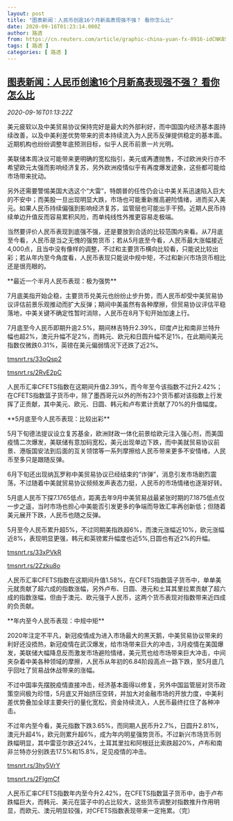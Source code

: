 ```yaml
---
layout: post
title: "图表新闻：人民币创逾16个月新高表现强不强？ 看你怎么比"
date: 2020-09-16T01:23:14.000Z
author: 路透
from: https://cn.reuters.com/article/graphic-china-yuan-fx-0916-idCNKBS26703B
tags: [ 路透 ]
categories: [ 路透 ]
---
```

<!--1600219394000-->
[图表新闻：人民币创逾16个月新高表现强不强？ 看你怎么比](https://cn.reuters.com/article/graphic-china-yuan-fx-0916-idCNKBS26703B)
------

<div>
<div><i>2020-09-16T01:13:22Z</i></div><p>美元疲软以及中美贸易协议保持完好是最大的外部利好，而中国国内经济基本面持续改善，以及中美利差优势带来的资本持续流入为人民币反弹提供稳定的基本面。近期机构也纷纷调整年底预测目标，似乎人民币前景一片光明。</p><p>美联储本周决议可能带来更明确的宽松指引，美元或再遭抛售，不过欧洲央行亦不希望欧元太强而影响经济复苏，另外欧洲疫情似乎有再度爆发迹象，这些都可能给市场带来扰动。</p><p>另外还需要警惕美国大选这个“大雷”，特朗普的任性仍会让中美关系迅速陷入巨大的不安中；而美股一旦出现明显大跌，市场也可能重新推高避险情绪，进而买入美元。如果人民币持续偏强到影响经济复苏，监管层也可能出手干预。近期人民币持续单边升值反而容易累积风险，而单纯线性外推更容易走极端。</p><p>当然要评价人民币表现到底强不强，还是要放到合适的比较范围内来看。从7月底至今看，人民币是当之无愧的强势货币；若从5月底至今看，人民币最大涨幅接近4,000点，且当中没有像样的调整，不过和主要货币横向比较看，只能说比较出彩；若从年内至今角度看，人民币表现只能说中规中矩，不过和新兴市场货币相比还是很亮眼的。</p><p>**最近一个半月人民币表现：极为强势**</p><p>7月底美指开始企稳，主要货币兑美元也纷纷止步升势，而人民币却受中美贸易协议评估前景乐观推动而扩大反弹；期间中美虽然有各种摩擦，但贸易协议评估平稳落地，中美关键不确定性暂时消除，人民币在8月下旬开始加速上行。</p><p>7月底至今人民币即期升逾2.5%，期间林吉特升2.39%，印度卢比和南非兰特升幅也超2%，澳元升幅不足2%，而韩元、欧元和日圆升幅不足1%，在此期间美元指数仅微跌0.31%，英镑在美元偏弱情况下还跌了近2%。</p><p><a href="https://tmsnrt.rs/33oQsp2">tmsnrt.rs/33oQsp2</a></p><p><a href="https://tmsnrt.rs/2RvE2pC">tmsnrt.rs/2RvE2pC</a></p><p>人民币汇率CFETS指数在这期间升值2.39%，而今年至今该指数不过升2.42%；在CFETS指数篮子货币中，除了墨西哥元以外的所有23个货币都对该指数上行发挥了正贡献，其中美元、欧元、日圆、韩元和卢布累计贡献了70%的升值幅度。</p><p>**5月底至今人民币表现：比较出彩**</p><p>5月下旬德法提议设立复苏基金，欧洲财政一体化前景给欧元注入强心剂，而美国疫情二次爆发，美联储有意加码宽松，美元出现单边下跌，而中美就贸易协议前景、港版国安法到后面的互关领馆等一系列摩擦给人民币带来更多不安情绪，人民币至多只是跟随反弹。</p><p>6月下旬还出现纳瓦罗称中美贸易协议已经结束的“诈弹”，消息引发市场剧烈震荡，不过随着中美就贸易协议频频发声表态力挺，人民币的市场情绪也逐渐好转。</p><p>5月底人民币下探7.1765低点，距离去年9月中美贸易战最紧张时期的7.1875低点仅一步之遥，当时市场也担心中美能否引发更多的争端而导致汇率再创新低；但随着美元展开下跌，人民币也随之反弹。</p><p>5月至今人民币累升超5%，不过同期美指跌超6%，而澳元涨幅近10%，欧元涨幅近8%，表现明显更强，韩元和英镑累升幅度也近5%,日圆也有近2%的升幅。</p><p><a href="https://tmsnrt.rs/33xPVkR">tmsnrt.rs/33xPVkR</a></p><p><a href="https://tmsnrt.rs/2Zzku8o">tmsnrt.rs/2Zzku8o</a></p><p>人民币汇率CFETS指数在这期间升值1.58%，在CFETS指数篮子货币中，单单美元就贡献了超六成的指数涨幅，另外卢布、日圆、港元和土耳其里拉累贡献了超六成的指数涨幅，但由于澳元、欧元强于人民币，这两个货币表现对指数带来近四成的负贡献。</p><p>**年内至今人民币表现：中规中矩**</p><p>2020年注定不平凡，新冠疫情成为进入市场最大的黑天鹅，中美贸易协议带来的利好还没捂热，新冠疫情在武汉爆发，给市场带来巨大的冲击，3月疫情在美国爆发，美联储大幅降息反而激发市场避险情绪，美元荒也给市场带来巨大冲击，中间夹杂着中美各种领域的摩擦，人民币从年初的6.84阶段高点一路下跌，至5月底几乎回吐了贸易战休战带来的涨幅。</p><p>不过中国率先摆脱疫情直接冲击，经济基本面得以修复，另外中国监管层对货币政策空间极为珍惜，5月底又开始挤压空转，并加大对金融市场的开放力度，中美利差优势叠加全球主要央行的量化宽松，资金持续流入，人民币最终扛住了各种冲击。</p><p>不过年内至今看，美元指数下跌3.65%，而同期人民币升2.7%，日圆升2.81%，澳元升超4%，欧元则累升超6%，成为年内明星强势货币。不过新兴市场货币则跌幅明显，其中雷亚尔跌近24%，土耳其里拉和阿根廷比索跌超20%，卢布和南非兰特亦分别跌去17.5%和15.8%，足见疫情的冲击。</p><p><a href="https://tmsnrt.rs/3hy5VrY">tmsnrt.rs/3hy5VrY</a></p><p><a href="https://tmsnrt.rs/2FlgmCf">tmsnrt.rs/2FlgmCf</a></p><p>人民币汇率CFETS指数年内至今升2.42%，在CFETS指数篮子货币中，由于卢布跌幅巨大，而韩元、美元在篮子中的占比较大，这些货币调整对指数推升作用明显，而欧元、澳元明显较强，对CFETS指数表现带来一定拖累。（完）</p>
</div>
